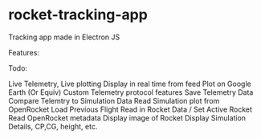 # rocket-tracking-app
Tracking app made in Electron JS



Features:


Todo:

Live Telemetry, Live plotting
  Display in real time from feed
  Plot on Google Earth (Or Equiv)
  Custom Telemetry protocol features 
  Save Telemetry Data
  Compare Telemtry to Simulation Data
Read Simulation plot from OpenRocket
Load Previous Flight
Read in Rocket Data / Set Active Rocket
Read OpenRocket metadata
  Display image of Rocket
  Display Simulation Details, CP,CG, height, etc.
  
